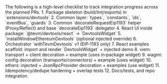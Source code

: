 <devtoolsScaffoldingProgress>
  <title>Tevm Devtools – Integration Progress</title>
  <intro>The following is a high-level checklist to track integration progress across the planned PRs.</intro>
  <tasks>
    <task index="1" done="false">1. Package skeleton (build/lint/exports) in `extensions/devtools`</task>
    <task index="2" done="false">2. Common layer: `types`, `constants`, `ids`, `eventBus`, `guards`</task>
    <task index="3" done="false">3. Common `decorateRequestEip1193` helper (Proxy/Reflect) and base `decorateEip1193` delegator</task>
    <task index="4" done="false">4. React UI inside package: `@tevm/devtools/react` → `DevtoolsWidget`</task>
    <task index="5" done="false">5. `installWindowEthereumDevtools` (optional injected override)</task>
    <task index="6" done="false">6. Orchestrator `withTevmDevtools` v1 (EIP‑1193 only)</task>
    <task index="7" done="false">7. React examples scaffold: import and render `DevtoolsWidget` + injected demo</task>
    <task index="8" done="false">8. viem: transport + client decoration + example (uses in‑package widget)</task>
    <task index="9" done="false">9. wagmi: config decoration (transports/connectors) + example (uses widget)</task>
    <task index="10" done="false">10. ethers: injected + JsonRpcProvider decoration + examples (use widget)</task>
    <task index="11" done="false">11. Idempotency/dedupe hardening + overlap tests</task>
    <task index="12" done="false">12. Docs/tests, and repo integration</task>
  </tasks>
</devtoolsScaffoldingProgress>